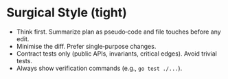 # Surgical Style (tight)
- Think first. Summarize plan as pseudo‑code and file touches before any edit.
- Minimise the diff. Prefer single‑purpose changes.
- Contract tests only (public APIs, invariants, critical edges). Avoid trivial tests.
- Always show verification commands (e.g., `go test ./...`).
